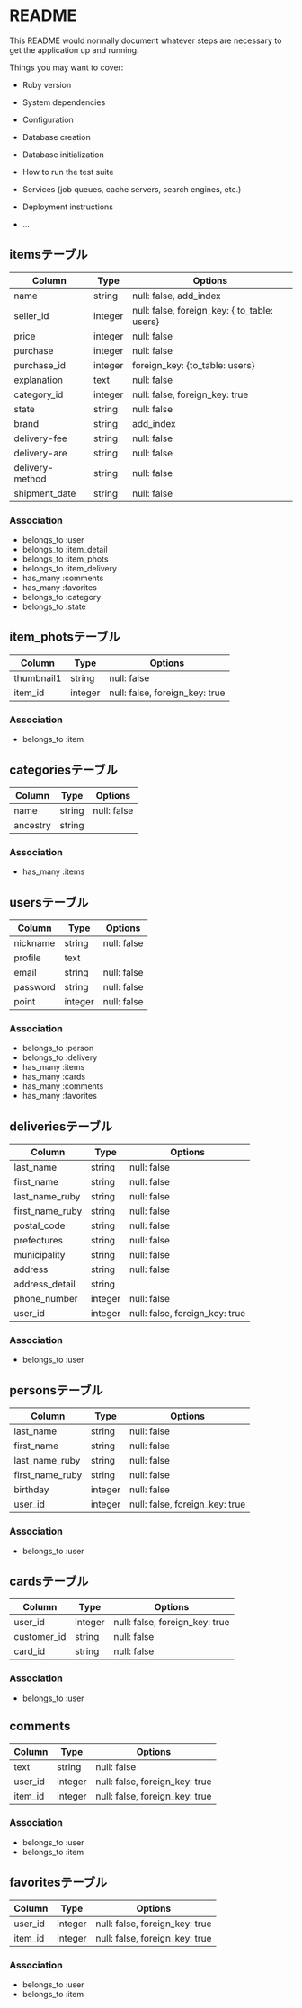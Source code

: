 # README

This README would normally document whatever steps are necessary to get the
application up and running.

Things you may want to cover:

* Ruby version

* System dependencies

* Configuration

* Database creation

* Database initialization

* How to run the test suite

* Services (job queues, cache servers, search engines, etc.)

* Deployment instructions

* ...

## itemsテーブル

|Column|Type|Options|
|------|----|-------|
|name|string|null: false, add_index|
|seller_id|integer|null: false, foreign_key: { to_table: users}|
|price|integer|null: false|
|purchase|integer|null: false|
|purchase_id|integer|foreign_key: {to_table: users}|
|explanation|text|null: false|
|category_id|integer|null: false, foreign_key: true|
|state|string|null: false|
|brand|string|add_index|
|delivery-fee|string|null: false|
|delivery-are|string|null: false|
|delivery-method|string|null: false|
|shipment_date|string|null: false|

### Association
- belongs_to :user
- belongs_to :item_detail
- belongs_to :item_phots
- belongs_to :item_delivery
- has_many :comments
- has_many :favorites
- belongs_to :category
- belongs_to :state



## item_photsテーブル

|Column|Type|Options|
|------|----|-------|
|thumbnail1|string|null: false|
|item_id|integer|null: false, foreign_key: true|

### Association
- belongs_to :item

## categoriesテーブル

|Column|Type|Options|
|------|----|-------|
|name|string|null: false|
|ancestry|string||

### Association
- has_many :items


## usersテーブル

|Column|Type|Options|
|------|----|-------|
|nickname|string|null: false|
|profile|text||
|email|string|null: false|
|password|string|null: false|
|point|integer|null: false|

### Association
- belongs_to :person
- belongs_to :delivery
- has_many :items
- has_many :cards
- has_many :comments
- has_many :favorites

## deliveriesテーブル

|Column|Type|Options|
|------|----|-------|
|last_name|string|null: false|
|first_name|string|null: false|
|last_name_ruby|string|null: false
|first_name_ruby|string|null: false|
|postal_code|string|null: false|
|prefectures|string|null: false|
|municipality|string|null: false|
|address|string|null: false|
|address_detail|string||
|phone_number|integer|null: false|
|user_id|integer|null: false, foreign_key: true|

### Association
- belongs_to :user

## personsテーブル

|Column|Type|Options|
|------|----|-------|
|last_name|string|null: false|
|first_name|string|null: false|
|last_name_ruby|string|null: false|
|first_name_ruby|string|null: false|
|birthday|integer|null: false|
|user_id|integer|null: false, foreign_key: true|

### Association
- belongs_to :user

## cardsテーブル

|Column|Type|Options|
|------|----|-------|
|user_id|integer|null: false, foreign_key: true|
|customer_id|string|null: false|
|card_id|string|null: false|

### Association
- belongs_to :user

## comments

|Column|Type|Options|
|------|----|-------|
|text|string|null: false|
|user_id|integer|null: false, foreign_key: true|
|item_id|integer|null: false, foreign_key: true|

### Association
- belongs_to :user
- belongs_to :item

## favoritesテーブル

|Column|Type|Options|
|------|----|-------|
|user_id|integer|null: false, foreign_key: true|
|item_id|integer|null: false, foreign_key: true|

### Association
- belongs_to :user
- belongs_to :item

